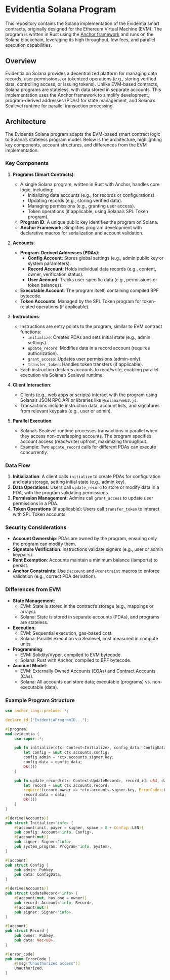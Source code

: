 # Evidentia Solana Program

This repository contains the Solana implementation of the Evidentia smart contracts, originally designed for the Ethereum Virtual Machine (EVM). The program is written in Rust using the [Anchor framework](https://www.anchor-lang.com/) and runs on the Solana blockchain, leveraging its high throughput, low fees, and parallel execution capabilities.

## Overview

Evidentia on Solana provides a decentralized platform for managing data records, user permissions, or tokenized operations (e.g., storing verified data, controlling access, or issuing tokens). Unlike EVM-based contracts, Solana programs are stateless, with data stored in separate accounts. This implementation uses the Anchor framework to simplify development, program-derived addresses (PDAs) for state management, and Solana’s Sealevel runtime for parallel transaction processing.

## Architecture

The Evidentia Solana program adapts the EVM-based smart contract logic to Solana’s stateless program model. Below is the architecture, highlighting key components, account structures, and differences from the EVM implementation.

### Key Components

1. **Programs (Smart Contracts)**:
   - A single Solana program, written in Rust with Anchor, handles core logic, including:
     - Initializing data accounts (e.g., for records or configurations).
     - Updating records (e.g., storing verified data).
     - Managing permissions (e.g., granting user access).
     - Token operations (if applicable, using Solana’s SPL Token program).
   - **Program ID**: A unique public key identifies the program on Solana.
   - **Anchor Framework**: Simplifies program development with declarative macros for serialization and account validation.

2. **Accounts**:
   - **Program-Derived Addresses (PDAs)**:
     - **Config Account**: Stores global settings (e.g., admin public key or system parameters).
     - **Record Account**: Holds individual data records (e.g., content, owner, verification status).
     - **User Account**: Tracks user-specific data (e.g., permissions or token balances).
   - **Executable Account**: The program itself, containing compiled BPF bytecode.
   - **Token Accounts**: Managed by the SPL Token program for token-related operations (if applicable).

3. **Instructions**:
   - Instructions are entry points to the program, similar to EVM contract functions:
     - `initialize`: Creates PDAs and sets initial state (e.g., admin settings).
     - `update_record`: Modifies data in a record account (requires authorization).
     - `grant_access`: Updates user permissions (admin-only).
     - `transfer_token`: Handles token transfers (if applicable).
   - Each instruction declares accounts to read/write, enabling parallel execution via Solana’s Sealevel runtime.

4. **Client Interaction**:
   - Clients (e.g., web apps or scripts) interact with the program using Solana’s JSON RPC API or libraries like `@solana/web3.js`.
   - Transactions include instruction data, account lists, and signatures from relevant keypairs (e.g., user or admin).

5. **Parallel Execution**:
   - Solana’s Sealevel runtime processes transactions in parallel when they access non-overlapping accounts. The program specifies account access (read/write) upfront, maximizing throughput.
   - Example: Two `update_record` calls for different PDAs can execute concurrently.

### Data Flow

1. **Initialization**: A client calls `initialize` to create PDAs for configuration and data storage, setting initial state (e.g., admin key).
2. **Data Operations**: Users call `update_record` to store or modify data in a PDA, with the program validating permissions.
3. **Permission Management**: Admins call `grant_access` to update user permissions in a PDA.
4. **Token Operations** (if applicable): Users call `transfer_token` to interact with SPL Token accounts.

### Security Considerations

- **Account Ownership**: PDAs are owned by the program, ensuring only the program can modify them.
- **Signature Verification**: Instructions validate signers (e.g., user or admin keypairs).
- **Rent Exemption**: Accounts maintain a minimum balance (lamports) to persist.
- **Anchor Constraints**: Use `@account` and `@constraint` macros to enforce validation (e.g., correct PDA derivation).

### Differences from EVM

- **State Management**:
  - EVM: State is stored in the contract’s storage (e.g., mappings or arrays).
  - Solana: State is stored in separate accounts (PDAs), and programs are stateless.
- **Execution**:
  - EVM: Sequential execution, gas-based cost.
  - Solana: Parallel execution via Sealevel, cost measured in compute units.
- **Programming**:
  - EVM: Solidity/Vyper, compiled to EVM bytecode.
  - Solana: Rust with Anchor, compiled to BPF bytecode.
- **Account Model**:
  - EVM: Externally Owned Accounts (EOAs) and Contract Accounts (CAs).
  - Solana: All accounts can store data; executable (programs) vs. non-executable (data).

### Example Program Structure

```rust
use anchor_lang::prelude::*;

declare_id!("EvidentiaProgramID...");

#[program]
mod evidentia {
    use super::*;

    pub fn initialize(ctx: Context<Initialize>, config_data: ConfigData) -> Result<()> {
        let config = &mut ctx.accounts.config;
        config.admin = *ctx.accounts.signer.key;
        config.data = config_data;
        Ok(())
    }

    pub fn update_record(ctx: Context<UpdateRecord>, record_id: u64, data: Vec<u8>) -> Result<()> {
        let record = &mut ctx.accounts.record;
        require!(record.owner == *ctx.accounts.signer.key, ErrorCode::Unauthorized);
        record.data = data;
        Ok(())
    }
}

#[derive(Accounts)]
pub struct Initialize<'info> {
    #[account(init, payer = signer, space = 8 + Config::LEN)]
    pub config: Account<'info, Config>,
    #[account(mut)]
    pub signer: Signer<'info>,
    pub system_program: Program<'info, System>,
}

#[account]
pub struct Config {
    pub admin: Pubkey,
    pub data: ConfigData,
}

#[derive(Accounts)]
pub struct UpdateRecord<'info> {
    #[account(mut, has_one = owner)]
    pub record: Account<'info, Record>,
    #[account(mut)]
    pub signer: Signer<'info>,
}

#[account]
pub struct Record {
    pub owner: Pubkey,
    pub data: Vec<u8>,
}

#[error_code]
pub enum ErrorCode {
    #[msg("Unauthorized access")]
    Unauthorized,
}
